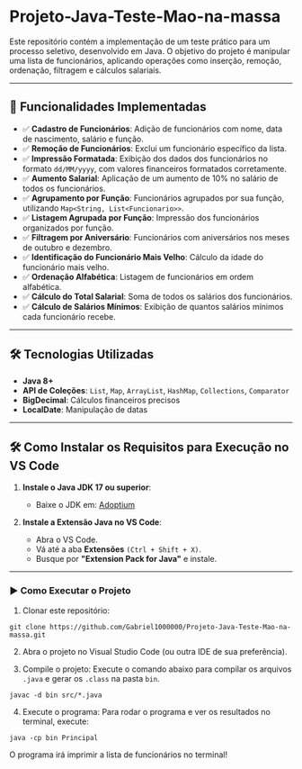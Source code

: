 # Projeto-Java-Teste-Mao-na-massa
 Este repositório contém a implementação de um teste prático para um processo seletivo, desenvolvido em Java. O objetivo do projeto é manipular uma lista de funcionários, aplicando operações como inserção, remoção, ordenação, filtragem e cálculos salariais.

---

## 📌 Funcionalidades Implementadas

- ✅ **Cadastro de Funcionários**: Adição de funcionários com nome, data de nascimento, salário e função.
- ✅ **Remoção de Funcionários**: Exclui um funcionário específico da lista.
- ✅ **Impressão Formatada**: Exibição dos dados dos funcionários no formato `dd/MM/yyyy`, com valores financeiros formatados corretamente.
- ✅ **Aumento Salarial**: Aplicação de um aumento de 10% no salário de todos os funcionários.
- ✅ **Agrupamento por Função**: Funcionários agrupados por sua função, utilizando `Map<String, List<Funcionario>>`.
- ✅ **Listagem Agrupada por Função**: Impressão dos funcionários organizados por função.
- ✅ **Filtragem por Aniversário**: Funcionários com aniversários nos meses de outubro e dezembro.
- ✅ **Identificação do Funcionário Mais Velho**: Cálculo da idade do funcionário mais velho.
- ✅ **Ordenação Alfabética**: Listagem de funcionários em ordem alfabética.
- ✅ **Cálculo do Total Salarial**: Soma de todos os salários dos funcionários.
- ✅ **Cálculo de Salários Mínimos**: Exibição de quantos salários mínimos cada funcionário recebe.

---

## 🛠️ Tecnologias Utilizadas

- **Java 8+**
- **API de Coleções**: `List`, `Map`, `ArrayList`, `HashMap`, `Collections`, `Comparator`
- **BigDecimal**: Cálculos financeiros precisos
- **LocalDate**: Manipulação de datas

---

## 🛠️ Como Instalar os Requisitos para Execução no VS Code

1. **Instale o Java JDK 17 ou superior**:
   - Baixe o JDK em: [Adoptium](https://adoptium.net/)

2. **Instale a Extensão Java no VS Code**:
   - Abra o VS Code.
   - Vá até a aba **Extensões** `(Ctrl + Shift + X)`.
   - Busque por **"Extension Pack for Java"** e instale.

---

### ▶️ Como Executar o Projeto
    
1. Clonar este repositório:
```
git clone https://github.com/Gabriel1000000/Projeto-Java-Teste-Mao-na-massa.git

```

2. Abra o projeto no Visual Studio Code (ou outra IDE de sua preferência).

3. Compile o projeto: Execute o comando abaixo para compilar os arquivos `.java` e gerar os `.class` na pasta `bin`.
```
javac -d bin src/*.java
```

4. Execute o programa: Para rodar o programa e ver os resultados no terminal, execute:
```
java -cp bin Principal
```

O programa irá imprimir a lista de funcionários no terminal!

